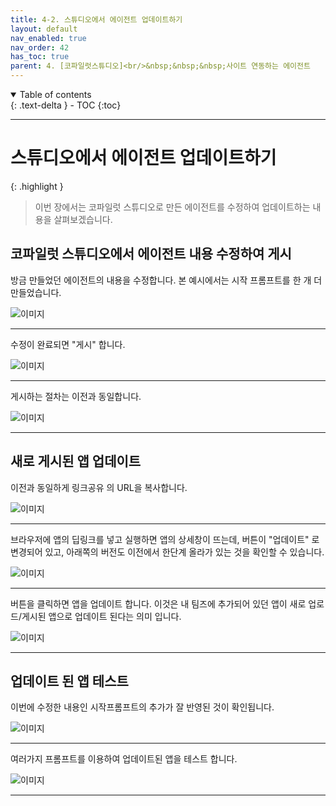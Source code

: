 ```yaml
---
title: 4-2. 스튜디오에서 에이전트 업데이트하기
layout: default
nav_enabled: true
nav_order: 42
has_toc: true
parent: 4. [코파일럿스튜디오]<br/>&nbsp;&nbsp;&nbsp;사이트 연동하는 에이전트
---
```


<details open markdown="block">
  <summary>
    Table of contents
  </summary>
  {: .text-delta }
- TOC
{:toc}
</details>

---

# 스튜디오에서 에이전트 업데이트하기

{: .highlight }
> 이번 장에서는 코파일럿 스튜디오로 만든 에이전트를 수정하여 업데이트하는 내용을 살펴보겠습니다.

## 코파일럿 스튜디오에서 에이전트 내용 수정하여 게시

방금 만들었던 에이전트의 내용을 수정합니다. 본 예시에서는 시작 프롬프트를 한 개 더 만들었습니다.

![이미지](../assets/40/42-01.png)

---

수정이 완료되면 "게시" 합니다.

![이미지](../assets/40/42-02.png)

---

게시하는 절차는 이전과 동일합니다.

![이미지](../assets/40/42-03.png)

---

## 새로 게시된 앱 업데이트

이전과 동일하게 링크공유 의 URL을 복사합니다.

![이미지](../assets/40/42-05.png)

---

브라우저에 앱의 딥링크를 넣고 실행하면 앱의 상세창이 뜨는데, 버튼이 "업데이트" 로 변경되어 있고, 아래쪽의 버전도 이전에서 한단계 올라가 있는 것을 확인할 수 있습니다.

![이미지](../assets/40/42-06.png)

---

버튼을 클릭하면 앱을 업데이트 합니다. 이것은 내 팀즈에 추가되어 있던 앱이 새로 업로드/게시된 앱으로 업데이트 된다는 의미 입니다.

![이미지](../assets/40/42-07.png)

---

## 업데이트 된 앱 테스트

이번에 수정한 내용인 시작프롬프트의 추가가 잘 반영된 것이 확인됩니다.

![이미지](../assets/40/42-08.png)

---

여러가지 프롬프트를 이용하여 업데이트된 앱을 테스트 합니다.

![이미지](../assets/40/42-09.png)

---


